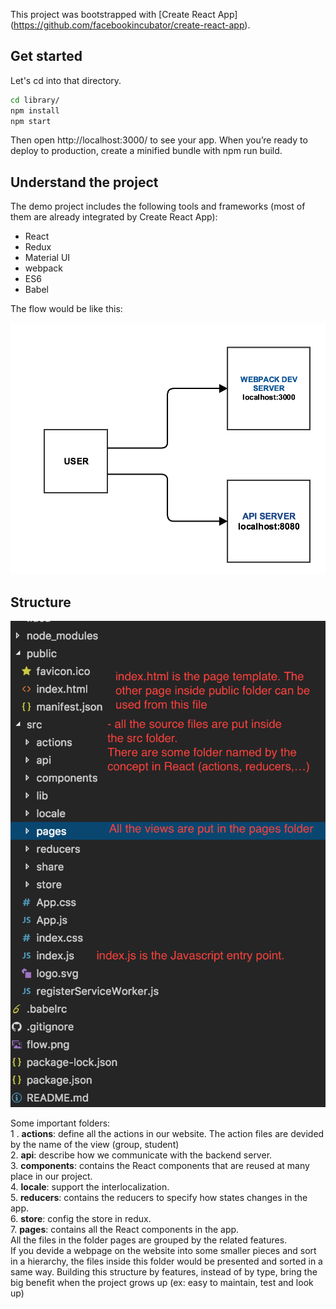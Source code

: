 This project was bootstrapped with [Create React App] (https://github.com/facebookincubator/create-react-app).



## Get started
Let's cd into that directory.
```sh
cd library/
npm install
npm start
```
Then open http://localhost:3000/ to see your app.
When you’re ready to deploy to production, create a minified bundle with npm run build.

## Understand the project
The demo project includes the following tools and frameworks (most of them are already integrated by Create React App):
- React
- Redux
- Material UI
- webpack
- ES6
- Babel

The flow would be like this:

![alt text](https://github.com/chuong2v/library/blob/master/flow.png)


## Structure
![alt text](https://github.com/chuong2v/library/blob/master/structure.png)

Some important folders: <br />
1 . **actions**: define all the actions in our website. The action files are devided by the name of the view (group, student) <br />
2. **api**: describe how we communicate with the backend server.<br />
3. **components**: contains the React components that are reused at many place in our project.<br />
4. **locale**: support the interlocalization.<br />
5. **reducers**: contains the reducers to specify how states changes in the app.<br />
6. **store**: config the store in redux.<br />
7. **pages**: contains all the React components in the app.<br />
All the files in the folder pages are grouped by the related features.<br />
If you devide a webpage on the website into some smaller pieces and sort in a hierarchy, the files inside this folder would be presented and sorted in a same way.
Building this structure by features, instead of by type, bring the big benefit when the project grows up (ex: easy to maintain, test and look up)<br />
